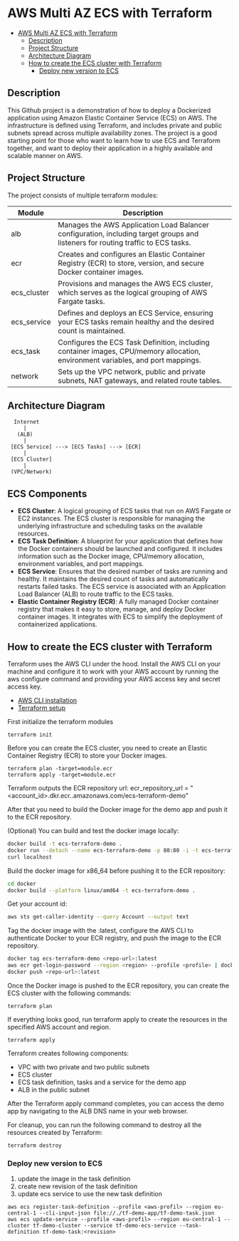 # AWS Multi AZ ECS with Terraform

<!-- TOC -->
* [AWS Multi AZ ECS with Terraform](#aws-multi-az-ecs-with-terraform)
  * [Description](#description)
  * [Project Structure](#project-structure)
  * [Architecture Diagram](#architecture-diagram)
  * [How to create the ECS cluster with Terraform](#how-to-create-the-ecs-cluster-with-terraform)
    * [Deploy new version to ECS](#deploy-new-version-to-ecs)
<!-- TOC -->

##  Description

This Github project is a demonstration of how to deploy a Dockerized application using Amazon Elastic Container Service (ECS) on AWS. The infrastructure is defined using Terraform, and includes private and public subnets spread across multiple availability zones. The project is a good starting point for those who want to learn how to use ECS and Terraform together, and want to deploy their application in a highly available and scalable manner on AWS.


## Project Structure

The project consists of multiple terraform modules:

| Module      | Description                                                                                                                      |
|-------------|----------------------------------------------------------------------------------------------------------------------------------|
| alb         | Manages the AWS Application Load Balancer configuration, including target groups and listeners for routing traffic to ECS tasks. |
| ecr         | Creates and configures an Elastic Container Registry (ECR) to store, version, and secure Docker container images.                |
| ecs_cluster | Provisions and manages the AWS ECS cluster, which serves as the logical grouping of AWS Fargate tasks.                           |
| ecs_service | Defines and deploys an ECS Service, ensuring your ECS tasks remain healthy and the desired count is maintained.                  |
| ecs_task    | Configures the ECS Task Definition, including container images, CPU/memory allocation, environment variables, and port mappings. |
| network     | Sets up the VPC network, public and private subnets, NAT gateways, and related route tables.                                     |

## Architecture Diagram

```
  Internet
     |
   (ALB)
     |
 [ECS Service] ---> [ECS Tasks] ---> [ECR]
     |
 [ECS Cluster]
     |
 (VPC/Network)
```

## ECS Components

- **ECS Cluster**: A logical grouping of ECS tasks that run on AWS Fargate or EC2 instances. The ECS cluster is responsible for managing the underlying infrastructure and scheduling tasks on the available resources.
- **ECS Task Definition**: A blueprint for your application that defines how the Docker containers should be launched and configured. It includes information such as the Docker image, CPU/memory allocation, environment variables, and port mappings.
- **ECS Service**: Ensures that the desired number of tasks are running and healthy. It maintains the desired count of tasks and automatically restarts failed tasks. The ECS service is associated with an Application Load Balancer (ALB) to route traffic to the ECS tasks.
- **Elastic Container Registry (ECR)**: A fully managed Docker container registry that makes it easy to store, manage, and deploy Docker container images. It integrates with ECS to simplify the deployment of containerized applications.

## How to create the ECS cluster with Terraform

Terraform uses the AWS CLI under the hood. Install the AWS CLI on your machine and configure it to work with your AWS account by running the aws configure command and providing your AWS access key and secret access key.

- [AWS CLI installation](https://docs.aws.amazon.com/cli/latest/userguide/getting-started-install.html)
- [Terraform setup](https://developer.hashicorp.com/terraform/tutorials/aws-get-started/install-cli)

First initialize the terraform modules
```shell
terraform init
```

Before you can create the ECS cluster, you need to create an Elastic Container Registry (ECR) to store your Docker images.
```shell
terraform plan -target=module.ecr
terraform apply -target=module.ecr
```
Terraform outputs the ECR repository url: ecr_repository_url = "<account_id>.dkr.ecr.<region>.amazonaws.com/ecs-terraform-demo"

After that you need to build the Docker image for the demo app and push it to the ECR repository.

(Optional) You can build and test the docker image locally:
```bash
docker build -t ecs-terraform-demo .
docker run --detach --name ecs-terraform-demo -p 80:80 -i -t ecs-terraform-demo
curl localhost
```

Build the docker image for x86_64 before pushing it to the ECR repository:
```bash
cd docker
docker build --platform linux/amd64 -t ecs-terraform-demo .
```

Get your account id:
```bash
aws sts get-caller-identity --query Account --output text
```

Tag the docker image with the <repo-url>:latest, configure the AWS CLI to authenticate Docker to your ECR registry, and push the image to the ECR repository.
```bash
docker tag ecs-terraform-demo <repo-url>:latest
aws ecr get-login-password --region <region> --profile <profile> | docker login --username AWS --password-stdin <account_id>.dkr.ecr.<region>.amazonaws.com
docker push <repo-url>:latest
```

Once the Docker image is pushed to the ECR repository, you can create the ECS cluster with the following commands:
```shell
terraform plan
```
If everything looks good, run terraform apply to create the resources in the specified AWS account and region.
```shell
terraform apply
```

Terraform creates following components:
* VPC with two private and two public subnets
* ECS cluster
* ECS task definition, tasks and a service for the demo app
* ALB in the public subnet

After the Terraform apply command completes, you can access the demo app by navigating to the ALB DNS name in your web browser.

For cleanup, you can run the following command to destroy all the resources created by Terraform:
```shell
terraform destroy
```

### Deploy new version to ECS
1. update the image in the task definition
2. create new revision of the task definition
3. update ecs service to use the new task definition
```shell
aws ecs register-task-definition --profile <aws-profil> --region eu-central-1 --cli-input-json file://./tf-demo-app/tf-demo-task.json
aws ecs update-service --profile <aws-profil> --region eu-central-1 --cluster tf-demo-cluster --service tf-demo-ecs-service --task-definition tf-demo-task:<revision>
```



